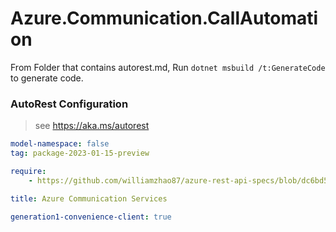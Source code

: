 # Azure.Communication.CallAutomation

From Folder that contains autorest.md, Run `dotnet msbuild /t:GenerateCode` to generate code.

### AutoRest Configuration
> see https://aka.ms/autorest

```yaml
model-namespace: false
tag: package-2023-01-15-preview

require:
    - https://github.com/williamzhao87/azure-rest-api-specs/blob/dc6bd5a463430cc1d243544f3eee6c2770ff88f1/specification/communication/data-plane/CallAutomation/readme.md

title: Azure Communication Services

generation1-convenience-client: true
```
